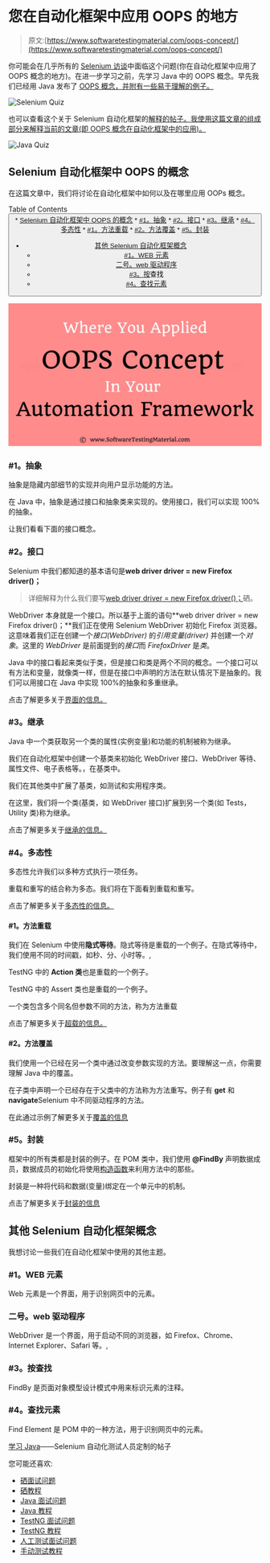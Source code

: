 # 您在自动化框架中应用 OOPS 的地方

> 原文:[https://www.softwaretestingmaterial.com/oops-concept/](https://www.softwaretestingmaterial.com/oops-concept/)

你可能会在几乎所有的 [Selenium 访谈](https://www.softwaretestingmaterial.com/selenium-interview-questions/)中面临这个问题(你在自动化框架中应用了 OOPS 概念的地方)。在进一步学习之前，先学习 Java 中的 OOPS 概念。早先我们已经用 Java 发布了 [OOPS 概念，并附有一些易于理解的例子。](https://www.softwaretestingmaterial.com/oops-concept-in-java/)

![Selenium Quiz](img/88a945cc9a3680018fa7721831c88ae1.png)

也可以查看这个关于 Selenium 自动化框架的[解释的帖子。我使用这篇文章的组成部分来解释当前的文章(即 OOPS 概念在自动化框架中的应用)。](https://www.softwaretestingmaterial.com/explain-test-automation-framework/)

![Java Quiz](img/88a945cc9a3680018fa7721831c88ae1.png)

## **Selenium 自动化框架中 OOPS 的概念**

在这篇文章中，我们将讨论在自动化框架中如何以及在哪里应用 OOPs 概念。

Table of Contents <button class="kb-table-of-contents-icon-trigger kb-table-of-contents-toggle" aria-expanded="true" aria-label="Collapse Table of Contents">*   [Selenium 自动化框架中 OOPS 的概念](#concepts-of-oops-in-selenium-automation-framework)
    *   [#1。抽象](#ABSTRACTION)
    *   [#2。接口](#INTERFACE)
    *   [#3。继承](#INHERITANCE)
    *   [#4。多态性](#POLYMORPHISM)
        *   [#1。方法重载](#METHOD-OVERLOADING)
        *   [#2。方法覆盖](#METHOD-OVERRIDING)
    *   [#5。封装](#ENCAPSULATION)
*   [其他 Selenium 自动化框架概念](#other-selenium-automation-framework-concepts)
    *   [#1。WEB 元素](#1-web-element)
    *   [二号。web 驱动程序](#2-webdriver)
    *   [#3。按](#3-find-by)查找
    *   [#4。查找元素](#4-find-element)</button> 

![OOPS in Automation Framework](img/f6fb6f1c8672e55d053d261d435c31fc.png)

### **#1。抽象**

抽象是隐藏内部细节的实现并向用户显示功能的方法。

在 Java 中，抽象是通过接口和抽象类来实现的。使用接口，我们可以实现 100%的抽象。

让我们看看下面的接口概念。

### **#2。接口**

Selenium 中我们都知道的基本语句是**web driver driver = new Firefox driver()；**

> 详细解释为什么我们要写[web driver driver = new Firefox driver()；](https://www.softwaretestingmaterial.com/webdriver-driver-new-firefoxdriver/)硒。

WebDriver 本身就是一个接口。所以基于上面的语句**web driver driver = new Firefox driver()；**我们正在使用 Selenium WebDriver 初始化 Firefox 浏览器。这意味着我们正在创建一个*接口(WebDriver)* 的*引用变量(driver)* 并创建一个*对象*。这里的 *WebDriver* 是前面提到的*接口*而 *FirefoxDriver* 是*类*。

Java 中的接口看起来类似于类，但是接口和类是两个不同的概念。一个接口可以有方法和变量，就像类一样，但是在接口中声明的方法在默认情况下是抽象的。我们可以用接口在 Java 中实现 100%的抽象和多重继承。

点击了解更多关于[界面的信息。](https://www.softwaretestingmaterial.com/interface-in-java/)

### **#3。继承**

Java 中一个类获取另一个类的属性(实例变量)和功能的机制被称为继承。

我们在自动化框架中创建一个基类来初始化 WebDriver 接口、WebDriver 等待、属性文件、电子表格等。，在基类中。

我们在其他类中扩展了基类，如测试和实用程序类。

在这里，我们将一个类(基类，如 WebDriver 接口)扩展到另一个类(如 Tests，Utility 类)称为继承。

点击了解更多关于[继承的信息。](https://www.softwaretestingmaterial.com/inheritance-in-java/)

### **#4。多态性**

多态性允许我们以多种方式执行一项任务。

重载和重写的结合称为多态。我们将在下面看到重载和重写。

点击了解更多关于[多态性的信息。](https://www.softwaretestingmaterial.com/polymorphism-in-java/)

#### **#1。方法重载**

我们在 Selenium 中使用**隐式等待**。隐式等待是重载的一个例子。在隐式等待中，我们使用不同的时间戳，如秒、分、小时等。,

TestNG 中的 **Action 类**也是重载的一个例子。

TestNG 中的 Assert 类也是重载的一个例子。

一个类包含多个同名但参数不同的方法，称为方法重载

点击了解更多关于[超载的信息。](https://www.softwaretestingmaterial.com/method-overloading-in-java/)

#### **#2。方法覆盖**

我们使用一个已经在另一个类中通过改变参数实现的方法。要理解这一点，你需要理解 Java 中的覆盖。

在子类中声明一个已经存在于父类中的方法称为方法重写。例子有 **get** 和**navigate**Selenium 中不同驱动程序的方法。

在此通过示例了解更多关于[覆盖的信息](https://www.softwaretestingmaterial.com/method-overriding-in-java/)

### **#5。封装**

框架中的所有类都是封装的例子。在 POM 类中，我们使用 **@FindBy** 声明数据成员，数据成员的初始化将使用[构造函数](https://www.softwaretestingmaterial.com/java-tutorial/#constructor)来利用方法中的那些。

封装是一种将代码和数据(变量)绑定在一个单元中的机制。

点击了解更多关于[封装的信息](https://www.softwaretestingmaterial.com/encapsulation-in-java/)

## **其他 Selenium 自动化框架概念**

我想讨论一些我们在自动化框架中使用的其他主题。

### **#1。WEB 元素**

Web 元素是一个界面，用于识别网页中的元素。

### **二号。web 驱动程序**

WebDriver 是一个界面，用于启动不同的浏览器，如 Firefox、Chrome、Internet Explorer、Safari 等。,

### **#3。按**查找

FindBy 是页面对象模型设计模式中用来标识元素的注释。

### **#4。查找元素**

Find Element 是 POM 中的一种方法，用于识别网页中的元素。

[学习 Java](https://www.softwaretestingmaterial.com/java-tutorial/)——Selenium 自动化测试人员定制的帖子

您可能还喜欢:

*   [硒面试问题](https://www.softwaretestingmaterial.com/selenium-interview-questions/)
*   [硒教程](https://www.softwaretestingmaterial.com/selenium-tutorial/)
*   [Java 面试问题](https://www.softwaretestingmaterial.com/java-interview-questions/)
*   [Java 教程](https://www.softwaretestingmaterial.com/java-tutorial/)
*   [TestNG 面试问题](https://www.softwaretestingmaterial.com/testng-interview-questions/)
*   [TestNG 教程](https://www.softwaretestingmaterial.com/testng-tutorial/)
*   [人工测试面试问题](https://www.softwaretestingmaterial.com/100-software-testing-interview-questions/)
*   [手动测试教程](https://www.softwaretestingmaterial.com/manual-testing-tutorial/)